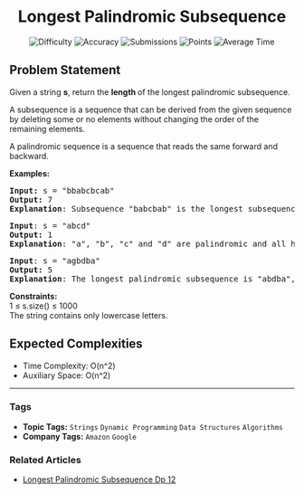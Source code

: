 <h1 align="center">Longest Palindromic Subsequence</h1>

<p align="center">
  <img alt="Difficulty" title="Difficulty" src="https://custom-icon-badges.demolab.com/badge/Difficulty: Medium-1F222E?style=for-the-badge&logoColor=white&logo=fire"/>
  <img alt="Accuracy" title="Accuracy" src="https://custom-icon-badges.demolab.com/badge/Accuracy: 56.57%25-1F222E?style=for-the-badge&logoColor=white&logo=target"/>
  <img alt="Submissions" title="Submissions" src="https://custom-icon-badges.demolab.com/badge/Submissions: 109K+-1F222E?style=for-the-badge&logoColor=white&logo=repo"/>
  <img alt="Points" title="Points" src="https://custom-icon-badges.demolab.com/badge/Points: 4-1F222E?style=for-the-badge&logoColor=white&logo=award"/>
  <img alt="Average Time" title="Average Time" src="https://custom-icon-badges.demolab.com/badge/Average%20Time: N/A-1F222E?style=for-the-badge&logoColor=white&logo=clock"/>
</p>

## Problem Statement

Given a string <b>s</b>, return the <b>length </b>of the longest palindromic subsequence.

A subsequence is a sequence that can be derived from the given sequence by deleting some or no elements without changing the order of the remaining elements.

A palindromic sequence is a sequence that reads the same forward and backward.

<b>Examples:</b>

<pre><b>Input: </b>s = "bbabcbcab"
<b>Output:</b> 7
<b>Explanation</b>: Subsequence "babcbab" is the longest subsequence which is also a palindrome.
</pre>

<pre><b>Input</b>: s = "abcd"
<b>Output:</b> 1
<b>Explanation</b>: "a", "b", "c" and "d" are palindromic and all have a length 1.
</pre>

<pre><b>Input</b>: s = "agbdba"
<b>Output:</b> 5
<b>Explanation</b>: The longest palindromic subsequence is "abdba", which has a length of 5. The characters in this subsequence are taken from the original string "agbdba", and they maintain the order of the string while forming a palindrome.</pre>

<b>Constraints:</b><br>1 ≤ s.size() ≤ 1000<br>The string contains only lowercase letters.

## Expected Complexities
- Time Complexity: O(n^2)
- Auxiliary Space: O(n^2)

<hr>

### Tags
- **Topic Tags:** `Strings` `Dynamic Programming` `Data Structures` `Algorithms`
- **Company Tags:** `Amazon` `Google`

### Related Articles
- [Longest Palindromic Subsequence Dp 12](https://www.geeksforgeeks.org/longest-palindromic-subsequence-dp-12/)
